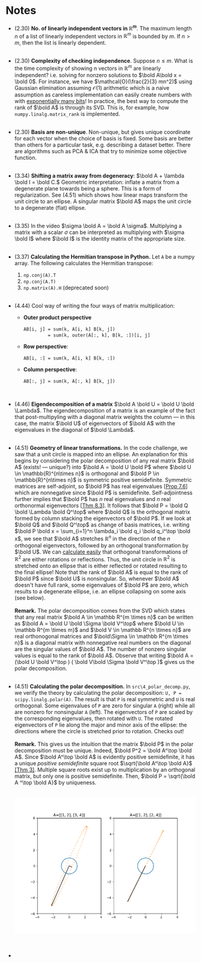 # Notes
  - (2.30) **No. of linearly independent vectors in ${\mathbb R^m}$**.  The maximum length $n$ of a list of linearly independent vectors in $\mathbb R^m$ is bounded by $m$.  If $n > m$, then the list is linearly dependent. <br><br>
  
  - (2.30) **Complexity of checking independence**.
  Suppose $n \leq m.$ What is the time complexity of showing n vectors in $\mathbb R^m$ are linearly independent? i.e. solving for nonzero solutions to $\bold A\bold x = \bold 0$. For instance, we have $\mathcal{O}(\frac{2}{3} mn^2)$ using Gaussian elimination assuming $\mathcal{O}(1)$ arithmetic which is a naive assumption as careless implementation can easily create numbers with with [exponentially many bits](https://cstheory.stackexchange.com/questions/3921/what-is-the-actual-time-complexity-of-gaussian-elimination)! In practice, the best way to compute the rank of $\bold A$ is through its SVD. This is, for example, how `numpy.linalg.matrix_rank` is implemented.
  <br><br>

  - (2.30) **Basis are non-unique**.
  Non-unique, but gives unique coordinate for each vector when the choice of basis is fixed. Some basis are better than others for a particular task, e.g. describing a dataset better. There are algorithms such as PCA & ICA that try to minimize some objective function.<br><br>

  - (3.34) **Shifting a matrix away from degeneracy**:
  $\bold A + \lambda \bold I = \bold C.$ 
  Geometric interpretation: inflate a matrix from a degenerate plane towards being a sphere. This is a form of regularization.  See (4.51) which shows how linear maps transform the unit circle to an ellipse. A singular matrix $\bold A$ maps the unit circle to a degenerate (flat) ellipse.
  <br><br>

  - (3.35) In the video $\sigma \bold A = \bold A \sigma$. Multiplying a matrix with a scalar $\sigma$ can be interpreted as multiplying with $\sigma \bold I$ where $\bold I$ is the identity matrix of the appropriate size. <br><br>

  - (3.37) **Calculating the Hermitian transpose in Python.** Let `A` be a numpy array. The following calculates the Hermitian transpose:
    1. `np.conj(A).T`
    2. `np.conj(A.T)`
    3. `np.matrix(A).H` (deprecated soon)<br><br>

* (4.44) Cool way of writing the four ways of matrix multiplication: 

  - **Outer product perspective** <br> 
    ```
    AB[i, j] = sum(k, A[i, k] B[k, j]) 
             = sum(k, outer(A[:, k], B[k, :])[i, j]
    ```
  - **Row perspective**: <br> 
    ```
    AB[i, :] = sum(k, A[i, k] B[k, :]) 
    ```
  - **Column perspective**: <br> 
    ```
    AB[:, j] = sum(k, A[:, k] B[k, j]) 
    ```
  <br>

* (4.46) **Eigendecomposition of a matrix**
  $\bold A \bold U = \bold U \bold \Lambda$.
  The eigendecomposition of a matrix is an example of the fact that post-multipyling with a diagonal matrix weights the column &mdash; in this case, the matrix $\bold U$ of eigenvectors of $\bold A$ with the eigenvalues in the diagonal of $\bold \Lambda$.
  <br><br>


* (4.51) **Geometry of linear transformations.** In the code challenge, we saw that a unit circle is mapped into an ellipse. An explanation for this begins by considering the polar decomposition of any real matrix $\bold A$ (exists! &mdash; unique?) into $\bold A =  \bold U \bold P$ where $\bold U \in \mathbb{R}^{n\times n}$ is orthogonal and $\bold P \in \mathbb{R}^{n\times n}$ is symmetric positive semidefinite. Symmetric matrices are self-adjoint, so $\bold P$ has real eigenvalues [[Prop 7.6](https://www.maa.org/sites/default/files/pdf/awards/Axler-Ford-1996.pdf)] which are nonnegative since $\bold P$ is semidefinite. Self-adjointness further implies that $\bold P$ has $n$ real eigenvalues and $n$ real orthonormal eigenvectors [[Thm 8.3](https://www.maa.org/sites/default/files/pdf/awards/Axler-Ford-1996.pdf)]. It follows that $\bold P = \bold Q \bold \Lambda \bold Q^\top$ where $\bold Q$ is the orthogonal matrix formed by column stacking the eigenvectors of $\bold P$. If we look at $\bold Q$ and $\bold Q^\top$ as change of basis matrices, i.e. writing $\bold P \bold x = \sum_{i=1}^n \lambda_i \bold q_i \bold q_i^\top \bold x$, we see that $\bold A$ stretches $\mathbb R^n$ in the direction of the $n$ orthogonal eigenvectors, followed by an orthogonal transformation by $\bold U$. We can [calculate easily](https://math.stackexchange.com/a/2924263) that orthogonal transformations of $\mathbb R^2$ are either rotations or reflections. Thus, the unit circle in $\mathbb R^2$ is stretched onto an ellipse that is either reflected or rotated resulting to the final ellipse! Note that the rank of $\bold A$ is equal to the rank of $\bold P$ since $\bold U$ is nonsingular. So, whenever $\bold A$ doesn't have full rank, some eigenvalues of $\bold P$ are zero, which results to a degenerate ellipse, i.e. an ellipse collapsing on some axis (see below).
<br><br>
**Remark.** The polar decomposition comes from the SVD which states that any real matrix $\bold A \in \mathbb R^{m \times n}$ can be written as $\bold A = \bold U \bold \Sigma \bold V^\top$ where $\bold U \in \mathbb R^{m \times m}$ and $\bold V \in \mathbb R^{n \times n}$ are real orthonogonal matrices and $\bold\Sigma  \in \mathbb R^{m \times n}$ is a diagonal matrix with nonnegative real numbers on the diagonal are the singular values of $\bold A$. The number of nonzero singular values is equal to the rank of $\bold A$. Observe that writing $\bold A = (\bold U \bold V^\top ) ( \bold V\bold \Sigma \bold V^\top )$ gives us the polar decomposition.<br><br>

* (4.51) **Calculating the polar decomposition.** In `src\4_polar_decomp.py`, we verify the theory by calculating the polar decomposition: `U, P = scipy.linalg.polar(A)`. The result is that `P` is real symmetric and `U` is real orthogonal. Some eigenvalues of `P` are zero for singular `A`  (right) while all are nonzero for nonsingular `A` (left). The eigenvectors of `P` are scaled by the corresponding eigenvalues, then rotated with `U`. The rotated eigenvectors of `P` lie along the major and minor axis of the ellipse: the directions where the circle is stretched prior to rotation. Checks out! <br><br>
**Remark.** This gives us the intuition that the matrix $\bold P$ in the polar decomposition must be unique. Indeed, $\bold P^2 = \bold A^\top \bold A$. Since $\bold A^\top \bold A$ is evidently positive semidefinite, it has a unique *positive semidefinite* square root $\sqrt{\bold A^\top \bold A}$ [[Thm 3]](https://www.math.drexel.edu/~foucart/TeachingFiles/F12/M504Lect7.pdf). Multiple square roots exist up to multiplication by an orthogonal matrix, but only one is positive semidefinite. Then, $\bold P = \sqrt{\bold A ^\top \bold A}$ by uniqueness.
<br><br>
    <p align="center">
    <img src="img/4_polar_decomposition.png" title="drawing" width="600" />
    </p> <br><br>

* 

<!--- Template
* (4.46) **Punchline.**
  body.
  <br><br* (4.46) **Test image.**<br>
  <img src="img/bb.jpg" alt="drawing" width="200"/>
  <br><br>
--->